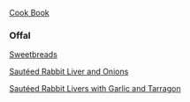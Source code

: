 [Cook Book](https://github.com/vmsmith/CookBook/blob/master/README.md)  

### Offal  

[Sweetbreads](https://github.com/vmsmith/CookBook/blob/master/offal_sweetbreads.md)  

[Sautéed Rabbit Liver and Onions](https://github.com/vmsmith/CookBook/blob/master/offal_rabbit_liver_and_onions.md)

[Sautéed Rabbit Livers with Garlic and Tarragon](https://github.com/vmsmith/CookBook/blob/master/offal_rabbit_liver_and_garlic.md)
